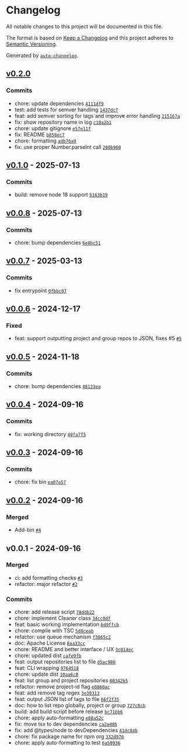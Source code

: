 # Changelog

All notable changes to this project will be documented in this file.

The format is based on [Keep a Changelog](https://keepachangelog.com/en/1.0.0/)
and this project adheres to [Semantic Versioning](https://semver.org/spec/v2.0.0.html).

Generated by [`auto-changelog`](https://github.com/CookPete/auto-changelog).

## [v0.2.0](https://github.com/gitlab-container-registry-cleaner/gitlab-container-registry-cleaner/compare/v0.1.0...v0.2.0)

### Commits

- chore: update dependencies [`4111df9`](https://github.com/gitlab-container-registry-cleaner/gitlab-container-registry-cleaner/commit/4111df9bc973d7b3868d03ea079c353c7e275d80)
- test: add tests for semver handling [`1437dc7`](https://github.com/gitlab-container-registry-cleaner/gitlab-container-registry-cleaner/commit/1437dc7a24e0821e8f93cffb6b4239866a6f1db7)
- feat: add semver sorting for tags and improve error handling [`215167a`](https://github.com/gitlab-container-registry-cleaner/gitlab-container-registry-cleaner/commit/215167a2bde364968480e656c5cd9b72eedc1955)
- fix: show repository name in log [`c10a2b1`](https://github.com/gitlab-container-registry-cleaner/gitlab-container-registry-cleaner/commit/c10a2b1a778cd207899c531838d17734b27e3673)
- chore: update gitignore [`e57e11f`](https://github.com/gitlab-container-registry-cleaner/gitlab-container-registry-cleaner/commit/e57e11f83869eb60e4eebdedfc3b9ff731a98b9a)
- fix: README [`b858ec7`](https://github.com/gitlab-container-registry-cleaner/gitlab-container-registry-cleaner/commit/b858ec7523ee625a40171be0205bf21323e295fa)
- chore: formatting [`adb76a9`](https://github.com/gitlab-container-registry-cleaner/gitlab-container-registry-cleaner/commit/adb76a964e010bc897585cc3afd753cfb09c7101)
- fix: use proper Number.parseInt call [`200b960`](https://github.com/gitlab-container-registry-cleaner/gitlab-container-registry-cleaner/commit/200b960952ef65ee4eba8b10bf1abd19e872fcf6)

## [v0.1.0](https://github.com/gitlab-container-registry-cleaner/gitlab-container-registry-cleaner/compare/v0.0.8...v0.1.0) - 2025-07-13

### Commits

- build: remove node 18 support [`5163b19`](https://github.com/gitlab-container-registry-cleaner/gitlab-container-registry-cleaner/commit/5163b19d7ce54ff06240ee141b725009ac59a839)

## [v0.0.8](https://github.com/gitlab-container-registry-cleaner/gitlab-container-registry-cleaner/compare/v0.0.7...v0.0.8) - 2025-07-13

### Commits

- chore: bump dependencies [`6e8bc51`](https://github.com/gitlab-container-registry-cleaner/gitlab-container-registry-cleaner/commit/6e8bc5180d5a1e986482824216f7fff81850b293)

## [v0.0.7](https://github.com/gitlab-container-registry-cleaner/gitlab-container-registry-cleaner/compare/v0.0.6...v0.0.7) - 2025-03-13

### Commits

- fix entrypoint [`0fbbc07`](https://github.com/gitlab-container-registry-cleaner/gitlab-container-registry-cleaner/commit/0fbbc07e99d2799dcbb0a901fe79dfb7c057a1bd)

## [v0.0.6](https://github.com/gitlab-container-registry-cleaner/gitlab-container-registry-cleaner/compare/v0.0.5...v0.0.6) - 2024-12-17

### Fixed

- feat: support outputting project and group repos to JSON, fixes #5 [`#5`](https://github.com/gitlab-container-registry-cleaner/gitlab-container-registry-cleaner/issues/5)

## [v0.0.5](https://github.com/gitlab-container-registry-cleaner/gitlab-container-registry-cleaner/compare/v0.0.4...v0.0.5) - 2024-11-18

### Commits

- chore: bump dependencies [`48123ea`](https://github.com/gitlab-container-registry-cleaner/gitlab-container-registry-cleaner/commit/48123ea2c7be42e1547edd536870bfd5329c3136)

## [v0.0.4](https://github.com/gitlab-container-registry-cleaner/gitlab-container-registry-cleaner/compare/v0.0.3...v0.0.4) - 2024-09-16

### Commits

- fix: working directory [`40fa7f5`](https://github.com/gitlab-container-registry-cleaner/gitlab-container-registry-cleaner/commit/40fa7f58947a5460bf31b3578f69676eb9058f87)

## [v0.0.3](https://github.com/gitlab-container-registry-cleaner/gitlab-container-registry-cleaner/compare/v0.0.2...v0.0.3) - 2024-09-16

### Commits

- chore: fix bin [`ea07a57`](https://github.com/gitlab-container-registry-cleaner/gitlab-container-registry-cleaner/commit/ea07a57022d9531c79481e0252aa3999f4073eb9)

## [v0.0.2](https://github.com/gitlab-container-registry-cleaner/gitlab-container-registry-cleaner/compare/v0.0.1...v0.0.2) - 2024-09-16

### Merged

- Add-bin [`#4`](https://github.com/gitlab-container-registry-cleaner/gitlab-container-registry-cleaner/pull/4)

## v0.0.1 - 2024-09-16

### Merged

- ci: add formatting checks [`#3`](https://github.com/gitlab-container-registry-cleaner/gitlab-container-registry-cleaner/pull/3)
- refactor: major refactor [`#2`](https://github.com/gitlab-container-registry-cleaner/gitlab-container-registry-cleaner/pull/2)

### Commits

- chore: add release script [`78ddb22`](https://github.com/gitlab-container-registry-cleaner/gitlab-container-registry-cleaner/commit/78ddb2207f84bfa9106cc41f7f994a7d0b8cfc31)
- chore: implement Cleaner class [`34cc0df`](https://github.com/gitlab-container-registry-cleaner/gitlab-container-registry-cleaner/commit/34cc0df5ba90a869e7c0c8414cab118ede51d2ef)
- feat: basic working implementation [`6d9ffcb`](https://github.com/gitlab-container-registry-cleaner/gitlab-container-registry-cleaner/commit/6d9ffcba4f6c7d391900d7f7ff49a552dfc86d7c)
- chore: compile with TSC [`5d8ceab`](https://github.com/gitlab-container-registry-cleaner/gitlab-container-registry-cleaner/commit/5d8ceab12b664ed6f7c966deb99894035aed5876)
- refactor: use queue mechanism [`f3865c2`](https://github.com/gitlab-container-registry-cleaner/gitlab-container-registry-cleaner/commit/f3865c2fc7ef8a13e75295eb4a206ae525e88f97)
- doc: Apache License [`8aa33cc`](https://github.com/gitlab-container-registry-cleaner/gitlab-container-registry-cleaner/commit/8aa33ccb43e0dba27854f88b375654a83c9f39d8)
- chore: README and better interface / UX [`3c014ec`](https://github.com/gitlab-container-registry-cleaner/gitlab-container-registry-cleaner/commit/3c014ecfe97fdaf07ace993ca754a27bfa7f00d6)
- chore: updated dist [`cafe9fb`](https://github.com/gitlab-container-registry-cleaner/gitlab-container-registry-cleaner/commit/cafe9fb3791de2c26cf84a3f9720636055f48174)
- feat: output repositories list to file [`d5ac986`](https://github.com/gitlab-container-registry-cleaner/gitlab-container-registry-cleaner/commit/d5ac9864740eeabed5e0525b622b39bcbbfe404d)
- feat: CLI wrapping [`9764518`](https://github.com/gitlab-container-registry-cleaner/gitlab-container-registry-cleaner/commit/9764518cfae82858bfb2ea96723b2958986fb45a)
- chore: update dist [`10aa6c8`](https://github.com/gitlab-container-registry-cleaner/gitlab-container-registry-cleaner/commit/10aa6c82d5dd18b4d9709158cbce4b214a1e227f)
- feat: list group and project repositories [`00342b5`](https://github.com/gitlab-container-registry-cleaner/gitlab-container-registry-cleaner/commit/00342b5dc1165a6eeaba433fef34fc08e87b241c)
- refactor: remove project-id flag [`e0860ac`](https://github.com/gitlab-container-registry-cleaner/gitlab-container-registry-cleaner/commit/e0860ac75f88b3755415f0e8130afe37a40262dc)
- feat:  add remove tag regex [`3e30313`](https://github.com/gitlab-container-registry-cleaner/gitlab-container-registry-cleaner/commit/3e3031339f3b3195286b77e43a34ddacf5d55274)
- feat: output JSON list of tags to file [`66f2f35`](https://github.com/gitlab-container-registry-cleaner/gitlab-container-registry-cleaner/commit/66f2f359e695a13825194ee07d58c4fafcfbc7c7)
- doc: how to list repo globally, project or group [`727c8cb`](https://github.com/gitlab-container-registry-cleaner/gitlab-container-registry-cleaner/commit/727c8cb9ec4889596ba0a712db2d73045e900c6d)
- build: add build script before release [`bc71bb6`](https://github.com/gitlab-container-registry-cleaner/gitlab-container-registry-cleaner/commit/bc71bb6be83135d809051d14787af1668dddfd3b)
- chore: apply auto-formatting [`e88a52c`](https://github.com/gitlab-container-registry-cleaner/gitlab-container-registry-cleaner/commit/e88a52c3215b45537cddfa7f3e3bb5fd16c70842)
- fix: move tsx to dev dependencies [`ca2a48b`](https://github.com/gitlab-container-registry-cleaner/gitlab-container-registry-cleaner/commit/ca2a48b78ae9ff192d954b4d1358b0f5483ed1bd)
- fix: add @types/node to devDependencies [`41dc0ab`](https://github.com/gitlab-container-registry-cleaner/gitlab-container-registry-cleaner/commit/41dc0ab2ebdb7e43b79b796f078ba9c177ccfdca)
- chore: fix package name for npm org [`332d976`](https://github.com/gitlab-container-registry-cleaner/gitlab-container-registry-cleaner/commit/332d9767d23f392b6470d53b06f909afe442a2d5)
- chore: apply auto-formatting to test [`6a50936`](https://github.com/gitlab-container-registry-cleaner/gitlab-container-registry-cleaner/commit/6a50936d2d0fe302398c46101fb430ac5919e97c)
